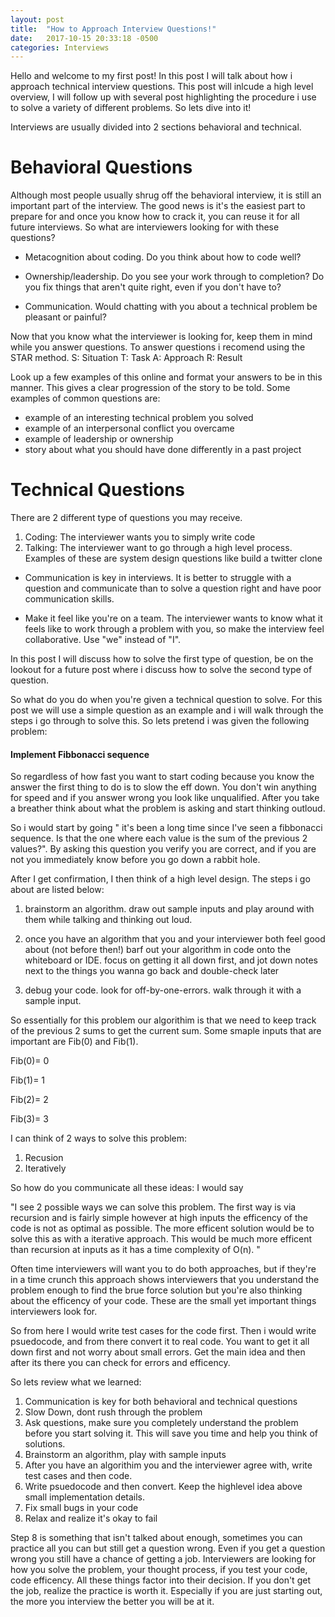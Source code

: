 ```yaml
---
layout: post
title:  "How to Approach Interview Questions!"
date:   2017-10-15 20:33:18 -0500
categories: Interviews
---
```

Hello and welcome to my first post! In this post I will talk about how i approach technical interview questions. This post will inlcude a high level overview, I will follow up with several post highlighting the procedure i use to solve a variety of different problems. So lets dive into it!


Interviews are usually divided into 2 sections behavioral and technical. 

<H1> Behavioral  Questions</H1>

Although most people usually shrug off the behavioral interview, it is still an important part of the interview. The good news is it's the easiest part to prepare for and once you know how to crack it, you can reuse it for all future interviews. So what are interviewers looking for with these questions?

- Metacognition about coding. Do you think about how to code well?

- Ownership/leadership. Do you see your work through to completion? Do you fix things that aren't quite right, even if you don't have to?

- Communication. Would chatting with you about a technical problem be pleasant or painful?


Now that you know what the interviewer is looking for, keep them in mind while you answer questions. To answer questions i recomend using the STAR method. 
S: Situation
T: Task 
A: Approach
R: Result

Look up a few examples of this online and format your answers to be in this manner. This gives a clear progression of the story to be told.
Some examples of common questions are:

- example of an interesting technical problem you solved
- example of an interpersonal conflict you overcame
- example of leadership or ownership
- story about what you should have done differently in a past project

<h1> Technical Questions </h1>


There are 2 different type of questions you may receive. 

1. Coding: The interviewer wants you to simply write code
2. Talking: The interviewer want to go through a high level process. Examples of these are system design questions like build a twitter clone

- Communication is key in interviews. It is better to struggle with a question and communicate than to solve a question right and have poor communication skills. 

- Make it feel like you're on a team. The interviewer wants to know what it feels like to work through a problem with you, so make the interview feel collaborative. Use "we" instead of "I".

In this post I will discuss how to solve the first type of question, be on the lookout for a future post where i discuss how to solve the second type of question.

So what do you do when you're given a technical question to solve. For this post we will use a simple question as an example and i will walk through the steps i go through to solve this.  So lets pretend i was given the following problem:
 <h4> Implement Fibbonacci sequence </h4>

So regardless of how fast you want to start coding because you know the answer the first thing to do is to slow the eff down. You don't win anything for speed and if you answer wrong you look like unqualified. After you take a breather think about what the problem is asking and start thinking outloud. 

So i would start by going " it's been a long time since I've seen a fibbonacci sequence. Is that the one where each value is the sum of the previous 2 values?". By asking this question you verify you are correct, and if you are not you immediately know before you go down a rabbit hole. 



After I get confirmation, I then think of a high level design. The steps i go about are listed below:

1) brainstorm an algorithm. draw out sample inputs and play around with them while talking and thinking out loud.

2) once you have an algorithm that you and your interviewer both feel good about (not before then!) barf out your algorithm in code onto the whiteboard or IDE. focus on getting it all down first, and jot down notes next to the things you wanna go back and double-check later

3) debug your code. look for off-by-one-errors. walk through it with a sample input.

So essentially for this problem our algorithim is that we need to keep track of the previous 2 sums to get the current sum. Some smaple inputs that are important are Fib(0) and Fib(1).

Fib(0)= 0

Fib(1)= 1

Fib(2)= 2

Fib(3)= 3

I can think of 2 ways to solve this problem: 
1. Recusion
2. Iteratively

So how do you communicate all these ideas:
I would say 

"I see 2 possible ways we can solve this problem. The first way is via recursion and is fairly simple however at high inputs the efficency of the code is not as optimal as possible. The more efficent solution would be to solve this as with a iterative approach. This would be much more efficent than recursion at inputs as it has a time complexity of O(n). "


Often time interviewers will want you to do both approaches, but if they're in a time crunch this approach shows interviewers that you understand the problem enough to find the brue force solution but you're also thinking about the efficency of your code. These are the small yet important things interviewers look for.


So from here I would write test cases for the code first. Then i would write psuedocode, and from there convert it to real code. You want to get it all down first and not worry about small errors. Get the main idea and then after its there you can check for errors and efficency. 


So lets review what we learned:
1. Communication is key for both behavioral and technical questions
2. Slow Down, dont rush through the problem
3. Ask questions, make sure you completely understand the problem before you start solving it. This will save you time and help you think of solutions.
4. Brainstorm an algorithm, play with sample inputs
5. After you have an algorithim you and the interviewer agree with, write test cases and then code. 
6. Write psuedocode and then convert. Keep the highlevel idea above small implementation details.
7. Fix small bugs in your code 
8. Relax and realize it's okay to fail

Step 8 is something that isn't talked about enough, sometimes you can practice all you can but still get a question wrong. Even if you get a question wrong you still have a chance of getting a job. Interviewers are looking for how you solve the problem, your thought process, if you test your code, code efficency. All these things factor into their decision. If you don't get the job, realize the practice is worth it. Especially if you are just starting out, the more you interview the better you will be at it.


